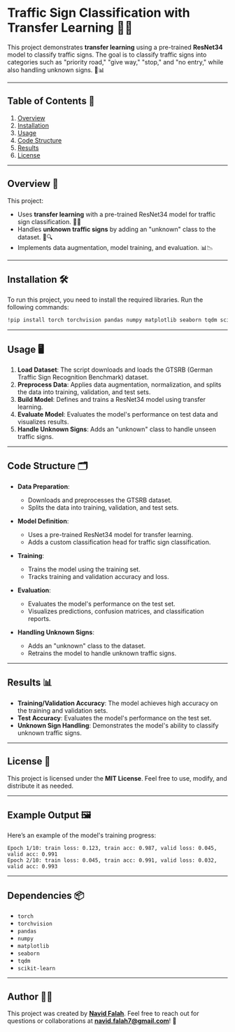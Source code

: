 # Traffic Sign Classification with Transfer Learning 🚦🤖

This project demonstrates **transfer learning** using a pre-trained **ResNet34** model to classify traffic signs. The goal is to classify traffic signs into categories such as "priority road," "give way," "stop," and "no entry," while also handling unknown signs. 🎯📊

---

## Table of Contents 📑
1. [Overview](#overview-)
2. [Installation](#installation-)
3. [Usage](#usage-)
4. [Code Structure](#code-structure-)
5. [Results](#results-)
6. [License](#license-)

---

## Overview 🚀

This project:
- Uses **transfer learning** with a pre-trained ResNet34 model for traffic sign classification. 🤖📸
- Handles **unknown traffic signs** by adding an "unknown" class to the dataset. 🧠🔍
- Implements data augmentation, model training, and evaluation. 📊📉

---

## Installation 🛠️

To run this project, you need to install the required libraries. Run the following commands:

```bash
!pip install torch torchvision pandas numpy matplotlib seaborn tqdm scikit-learn
```

---

## Usage 🖥️

1. **Load Dataset**: The script downloads and loads the GTSRB (German Traffic Sign Recognition Benchmark) dataset.
2. **Preprocess Data**: Applies data augmentation, normalization, and splits the data into training, validation, and test sets.
3. **Build Model**: Defines and trains a ResNet34 model using transfer learning.
4. **Evaluate Model**: Evaluates the model's performance on test data and visualizes results.
5. **Handle Unknown Signs**: Adds an "unknown" class to handle unseen traffic signs.

---

## Code Structure 🗂️

- **Data Preparation**:
  - Downloads and preprocesses the GTSRB dataset.
  - Splits the data into training, validation, and test sets.

- **Model Definition**:
  - Uses a pre-trained ResNet34 model for transfer learning.
  - Adds a custom classification head for traffic sign classification.

- **Training**:
  - Trains the model using the training set.
  - Tracks training and validation accuracy and loss.

- **Evaluation**:
  - Evaluates the model's performance on the test set.
  - Visualizes predictions, confusion matrices, and classification reports.

- **Handling Unknown Signs**:
  - Adds an "unknown" class to the dataset.
  - Retrains the model to handle unknown traffic signs.

---

## Results 📊

- **Training/Validation Accuracy**: The model achieves high accuracy on the training and validation sets.
- **Test Accuracy**: Evaluates the model's performance on the test set.
- **Unknown Sign Handling**: Demonstrates the model's ability to classify unknown traffic signs.

---

## License 📜

This project is licensed under the **MIT License**. Feel free to use, modify, and distribute it as needed.

---

## Example Output 🖼️

Here’s an example of the model's training progress:

```plaintext
Epoch 1/10: train loss: 0.123, train acc: 0.987, valid loss: 0.045, valid acc: 0.991
Epoch 2/10: train loss: 0.045, train acc: 0.991, valid loss: 0.032, valid acc: 0.993
```

---

## Dependencies 📦

- `torch`
- `torchvision`
- `pandas`
- `numpy`
- `matplotlib`
- `seaborn`
- `tqdm`
- `scikit-learn`

---

## Author 👨‍💻

This project was created by **[Navid Falah](https://github.com/navidfalah)**. Feel free to reach out for questions or collaborations at **navid.falah7@gmail.com**! 🤝
